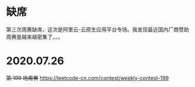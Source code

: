 
# 缺席

第三次周赛缺席，这次是阿里云-云原生应用平台专场。我发现最近国内厂商赞助周赛是越来越密集了。。。

# 2020.07.26

~~第 199 场周赛~~ https://leetcode-cn.com/contest/weekly-contest-199
